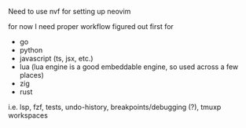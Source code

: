 Need to use nvf for setting up neovim

for now I need proper workflow figured out first for

- go
- python
- javascript (ts, jsx, etc.)
- lua (lua engine is a good embeddable engine, so used across a few places)
- zig
- rust

i.e. lsp, fzf, tests, undo-history, breakpoints/debugging (?), tmuxp workspaces
